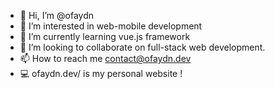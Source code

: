 - 👋 Hi, I’m @ofaydn
- 👀 I’m interested in web-mobile development
- 🌱 I’m currently learning vue.js framework
- 💞️ I’m looking to collaborate on full-stack web development.
- 📫 How to reach me contact@ofaydn.dev
- 💻 ofaydn.dev/ is my personal website ! 

<!---
ofaydn/ofaydn is a ✨ special ✨ repository because its `README.md` (this file) appears on your GitHub profile.
You can click the Preview link to take a look at your changes.
--->
